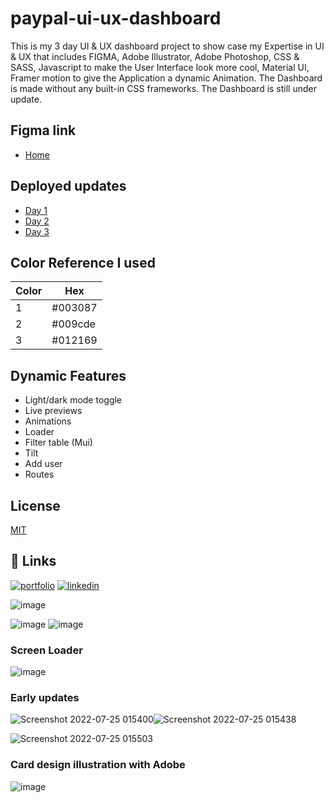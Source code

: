 
# paypal-ui-ux-dashboard


This is my 3 day UI & UX dashboard project to show case my Expertise in UI & UX that includes FIGMA, Adobe Illustrator, Adobe Photoshop, CSS & SASS, Javascript to make the User Interface look more cool, Material UI, Framer motion to give the Application a dynamic Animation. The Dashboard is made without any built-in CSS frameworks. The Dashboard is still under update.

## Figma link

 - [Home]( https://www.figma.com/file/DhgWVfPZ3xv42bZjvXofmF/Untitled?node-id=1%3A5)
  

## Deployed updates

 - [Day 1](https://siddharth-paypal-uiux1.netlify.app/)
 - [Day 2]( https://siddharth-paypal-uiux2.netlify.app/)
 - [Day 3](https://siddharth-paypal-uiux.netlify.app/)
  
## Color Reference I used

| Color             | Hex                                                                |
| ----------------- | ------------------------------------------------------------------ |
|   1 |  #003087 |
|  2 |  #009cde |
| 3 |   #012169 |
 


## Dynamic Features

- Light/dark mode toggle
- Live previews
- Animations
- Loader
- Filter table (Mui)
- Tilt
- Add user
- Routes
## License

[MIT](https://choosealicense.com/licenses/mit/)


## 🔗 Links
[![portfolio](https://img.shields.io/badge/my_portfolio-000?style=for-the-badge&logo=ko-fi&logoColor=white)](https://siddharth-me-uiux.netlify.app/)
[![linkedin](https://img.shields.io/badge/linkedin-0A66C2?style=for-the-badge&logo=linkedin&logoColor=white)](https://www.linkedin.com/in/siddharth-p-193125201/)
 


![image](https://user-images.githubusercontent.com/62851444/180928815-e00d0701-8be8-402b-a78a-b31b814ffabb.png)

![image](https://user-images.githubusercontent.com/62851444/180860921-51560f82-74de-4959-9582-08228b32d5ac.png)
![image](https://user-images.githubusercontent.com/62851444/180860969-a8d0218b-48b5-4ab5-8bf5-14ae425e4451.png)
<h3>Screen Loader</h3> 

![image](https://user-images.githubusercontent.com/62851444/180864143-f8db390f-8c2d-4eee-b51e-c8434f9fa00d.png)


<h3>Early updates</h3> 

![Screenshot 2022-07-25 015400](https://user-images.githubusercontent.com/62851444/180665570-388c5eea-7997-4373-ad98-cf267298639f.png)![Screenshot 2022-07-25 015438](https://user-images.githubusercontent.com/62851444/180665573-5c8076a3-99ca-436b-94dc-cffc35ae81c5.png)

![Screenshot 2022-07-25 015503](https://user-images.githubusercontent.com/62851444/180665577-3dd3179e-a3c6-4fd2-9ee7-55d6b44ab296.png)

<h3>Card design illustration with Adobe</h3>

![image](https://user-images.githubusercontent.com/62851444/180849446-b9a66ef7-fd3c-43bd-8d30-ce12a5be6bd8.png)

